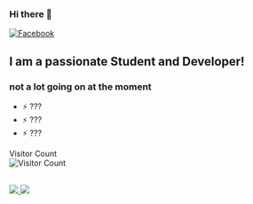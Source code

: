 ### Hi there 👋

<!-- -->


[![Facebook](https://img.shields.io/badge/Facebook-1877F2?style=for-the-badge&logo=facebook&logoColor=white)](https://facebook.com/littlebodybigheart100)

## I am a passionate Student and Developer!

### not a lot going on at the moment

- ⚡ ???
- ⚡ ???
- ⚡ ???

Visitor Count <br />
![Visitor Count](https://profile-counter.glitch.me/{mauirayos}/count.svg)

<br />

<!--
[![Fearless Psyche's GitHub stats](https://github-readme-stats.vercel.app/api?username=Fearlesspsyche&show_icons=true&theme=radical)](https://github.com/Fearlesspsyche/github-readme-stats)

<br />



[youthforourplanet]: https://youthforourplanet.com

-->
<a href="https://github.com/mauirayos">
  <img src="https://github-readme-stats.vercel.app/api?username=mauirayos&count_private=true" />
</a> 

<a href="https://github.com/mauirayos/" >
  <img src="https://spotify-badge-elwyn.vercel.app/api/now-playing.svg" />
</a>

<!--
**mauirayos/mauirayos** is a ✨ _special_ ✨ repository because its `README.md` (this file) appears on your GitHub profile.

Here are some ideas to get you started:

- 🔭 I’m currently working on ...
- 🌱 I’m currently learning ...
- 👯 I’m looking to collaborate on ...
- 🤔 I’m looking for help with ...
- 💬 Ask me about ...
- 📫 How to reach me: ...
- 😄 Pronouns: ...
- ⚡ Fun fact: ...
-->
